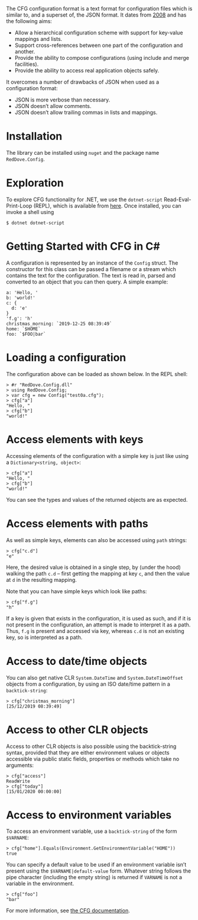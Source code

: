 The CFG configuration format is a text format for configuration files which is similar to, and a superset of, the JSON format. It dates from [2008](https://wiki.python.org/moin/HierConfig) and has the following aims:

* Allow a hierarchical configuration scheme with support for key-value mappings and lists.
* Support cross-references between one part of the configuration and another.
* Provide the ability to compose configurations (using include and merge facilities).
* Provide the ability to access real application objects safely.

It overcomes a number of drawbacks of JSON when used as a configuration format:

* JSON is more verbose than necessary.
* JSON doesn’t allow comments.
* JSON doesn’t allow trailing commas in lists and mappings.

Installation
============
The library can be installed using `nuget` and the package name `RedDove.Config`.

Exploration
============
To explore CFG functionality for .NET, we use the `dotnet-script` Read-Eval-Print-Loop (REPL), which is available from [here](https://github.com/filipw/dotnet-script). Once installed, you can invoke a shell using
```
$ dotnet dotnet-script
```

Getting Started with CFG in C#
==============================
A configuration is represented by an instance of the `Config` struct. The constructor for this class can be passed a filename or a stream which contains the text for the configuration. The text is read in, parsed and converted to an object that you can then query. A simple example:

```
a: 'Hello, '
b: 'world!'
c: {
  d: 'e'
}
'f.g': 'h'
christmas_morning: `2019-12-25 08:39:49`
home: `$HOME`
foo: `$FOO|bar`
```

Loading a configuration
=======================
The configuration above can be loaded as shown below. In the REPL shell:

```
> #r "RedDove.Config.dll"
> using RedDove.Config;
> var cfg = new Config("test0a.cfg");
> cfg["a"]
"Hello, "
> cfg["b"]
"world!"
```

Access elements with keys
=========================
Accessing elements of the configuration with a simple key is just like using a `Dictionary<string, object>`:

```
> cfg["a"]
"Hello, "
> cfg["b"]
"world!"
```
You can see the types and values of the returned objects are as expected.

Access elements with paths
==========================
As well as simple keys, elements  can also be accessed using `path` strings:
```
> cfg["c.d"]
"e"
```
Here, the desired value is obtained in a single step, by (under the hood) walking the path `c.d` – first getting the mapping at key `c`, and then the value at `d` in the resulting mapping.

Note that you can have simple keys which look like paths:
```
> cfg["f.g"]
"h"
```
If a key is given that exists in the configuration, it is used as such, and if it is not present in the configuration, an attempt is made to interpret it as a path. Thus, `f.g` is present and accessed via key, whereas `c.d` is not an existing key, so is interpreted as a path.

Access to date/time objects
===========================
You can also get native CLR `System.DateTime` and `System.DateTimeOffset` objects from a configuration, by using an ISO date/time pattern in a `backtick-string`:
```
> cfg["christmas_morning"]
[25/12/2019 08:39:49]
```

Access to other CLR objects
===========================
Access to other CLR objects is also possible using the backtick-string syntax, provided that they are either environment values or objects accessible via public static fields, properties or methods which take no arguments:
```
> cfg["access"]
ReadWrite
> cfg["today"]
[15/01/2020 00:00:00]
```

Access to environment variables
===============================

To access an environment variable, use a `backtick-string` of the form `$VARNAME`:
```
> cfg["home"].Equals(Environment.GetEnvironmentVariable("HOME"))
true
```
You can specify a default value to be used if an environment variable isn’t present using the `$VARNAME|default-value` form. Whatever string follows the pipe character (including the empty string) is returned if `VARNAME` is not a variable in the environment.
```
> cfg["foo"]
"bar"
```
For more information, see [the CFG documentation](https://docs.red-dove.com/cfg/index.html).
